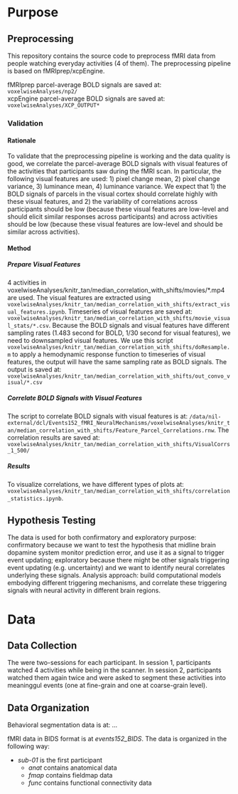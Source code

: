 # Purpose
## Preprocessing

This repository contains the source code to preprocess fMRI data from people watching everyday activities (4 of them). The preprocessing pipeline is based on fMRIprep/xcpEngine.

fMRIprep parcel-average BOLD signals are saved at: `voxelwiseAnalyses/np2/`  \
xcpEngine parcel-average BOLD signals are saved at: `voxelwiseAnalyses/XCP_OUTPUT*`

### Validation
#### Rationale
To validate that the preprocessing pipeline is working and the data quality is good, we correlate the parcel-average BOLD signals with visual features of the activities that participants saw during the fMRI scan. In particular, the following visual features are used: 1) pixel change mean, 2) pixel change variance, 3) luminance mean, 4) luminance variance. We expect that 1) the BOLD signals of parcels in the visual cortex should correlate highly with these visual features, and 2) the variability of correlations across participants should be low (because these visual features are low-level and should elicit similar responses across participants) and across activities should be low (because these visual features are low-level and should be similar across activities).

#### Method
##### Prepare Visual Features
4 activities in voxelwiseAnalyses/knitr_tan/median_correlation_with_shifts/movies/*.mp4 are used. The visual features are extracted using `voxelwiseAnalyses/knitr_tan/median_correlation_with_shifts/extract_visual_features.ipynb`. Timeseries of visual features are saved at: `voxelwiseAnalyses/knitr_tan/median_correlation_with_shifts/movie_visual_stats/*.csv`. Because the BOLD signals and visual features have different sampling rates (1.483 second for BOLD, 1/30 second for visual features), we need to downsampled visual features. We use this script `voxelwiseAnalyses/knitr_tan/median_correlation_with_shifts/doResample.m` to apply a hemodynamic response function to timeseries of visual features, the output will have the same sampling rate as BOLD signals. The output is saved at: `voxelwiseAnalyses/knitr_tan/median_correlation_with_shifts/out_convo_visual/*.csv`

##### Correlate BOLD Signals with Visual Features
The script to correlate BOLD signals with visual features is at: `/data/nil-external/dcl/Events152_fMRI_NeuralMechanisms/voxelwiseAnalyses/knitr_tan/median_correlation_with_shifts/Feature_Parcel_Correlations.rnw`. The correlation results are saved at: `voxelwiseAnalyses/knitr_tan/median_correlation_with_shifts/VisualCorrs_1_500/`

##### Results
To visualize correlations, we have different types of plots at: `voxelwiseAnalyses/knitr_tan/median_correlation_with_shifts/correlation_statistics.ipynb`. 

## Hypothesis Testing

The data is used for both confirmatory and exploratory purpose: confirmatory because we want to test the hypothesis that midline brain dopamine system monitor prediction error, and use it as a signal to trigger event updating; exploratory because there might be other signals triggering event updating (e.g. uncertainty) and we want to identify neural correlates underlying these signals. Analysis approach: build computational models embodying different triggering mechanisms, and correlate these triggering signals with neural activity in different brain regions.

# Data
## Data Collection

The were two-sessions for each participant. In session 1, participants watched 4 activities while being in the scanner. In session 2, participants watched them again twice and were asked to segment these activities into meaninggul events (one at fine-grain and one at coarse-grain level). 

## Data Organization

Behavioral segmentation data is at:
...

fMRI data in BIDS format is at *events152_BIDS*. The data is organized in the following way:
- *sub-01* is the first participant
  - *anat* contains anatomical data
  - *fmap* contains fieldmap data
  - *func* contains functional connectivity data